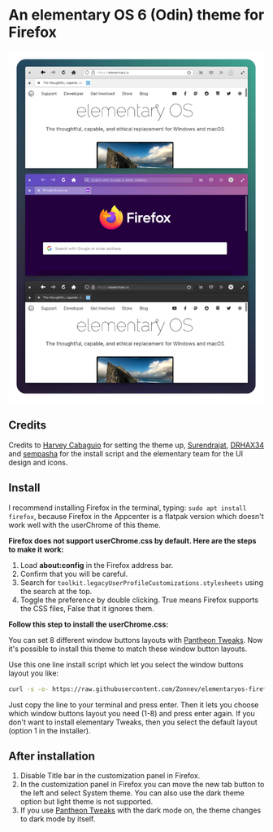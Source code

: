 # An elementary OS 6 (Odin) theme for Firefox
![Screenshot](theme.png)

## Credits

Credits to [Harvey Cabaguio](https://github.com/harveycabaguio/firefox-elementary-theme) for setting the theme up, [Surendrajat](https://github.com/Surendrajat), [DRHAX34](https://github.com/DRHAX34) and [sempasha](https://github.com/sempasha) for the install script and the elementary team for the UI design and icons.

## Install

I recommend installing Firefox in the terminal, typing: `sudo apt install firefox`, because Firefox in the Appcenter is a flatpak version which doesn't work well with the userChrome of this theme.

**Firefox does not support userChrome.css by default. Here are the steps to make it work:**

  1. Load **about:config** in the Firefox address bar.
  2. Confirm that you will be careful.
  3. Search for `toolkit.legacyUserProfileCustomizations.stylesheets` using the search at the top.
  4. Toggle the preference by double clicking. True means Firefox supports the CSS files, False that it ignores them.

**Follow this step to install the userChrome.css:**

You can set 8 different window buttons layouts with [Pantheon Tweaks](https://github.com/pantheon-tweaks/pantheon-tweaks/). Now it's possible to install this theme to match these window button layouts.

Use this one line install script which let you select the window buttons layout you like:

```bash
curl -s -o- https://raw.githubusercontent.com/Zonnev/elementaryos-firefox-theme/elementaryos-odin-firefox-theme/install.sh | bash
```
Just copy the line to your terminal and press enter. Then it lets you choose which window buttons layout you need (1-8) and press enter again. If you don't want to install elementary Tweaks, then you select the default layout (option 1 in the installer).

## After installation

1. Disable Title bar in the customization panel in Firefox.
2. In the customization panel in Firefox you can move the new tab button to the left and select System theme. You can also use the dark theme option but light theme is not supported.
3. If you use [Pantheon Tweaks](https://github.com/pantheon-tweaks/pantheon-tweaks/) with the dark mode on, the theme changes to dark mode by itself.
